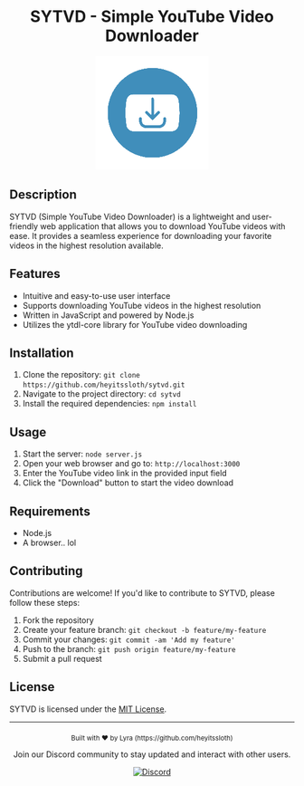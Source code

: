 
<div align="center">
  <h1>SYTVD - Simple YouTube Video Downloader</h1>
  <img src="sytvd-logo.png" alt="SYTVD Logo" width="200">
</div>

## Description
SYTVD (Simple YouTube Video Downloader) is a lightweight and user-friendly web application that allows you to download YouTube videos with ease. It provides a seamless experience for downloading your favorite videos in the highest resolution available.

## Features
- Intuitive and easy-to-use user interface
- Supports downloading YouTube videos in the highest resolution
- Written in JavaScript and powered by Node.js
- Utilizes the ytdl-core library for YouTube video downloading

## Installation
1. Clone the repository: `git clone https://github.com/heyitssloth/sytvd.git`
2. Navigate to the project directory: `cd sytvd`
3. Install the required dependencies: `npm install`

## Usage
1. Start the server: `node server.js`
2. Open your web browser and go to: `http://localhost:3000`
3. Enter the YouTube video link in the provided input field
4. Click the "Download" button to start the video download

## Requirements
- Node.js
- A browser.. lol

## Contributing
Contributions are welcome! If you'd like to contribute to SYTVD, please follow these steps:
1. Fork the repository
2. Create your feature branch: `git checkout -b feature/my-feature`
3. Commit your changes: `git commit -am 'Add my feature'`
4. Push to the branch: `git push origin feature/my-feature`
5. Submit a pull request

## License
SYTVD is licensed under the [MIT License](LICENSE).

---

<div align="center">
  <sub>Built with ❤︎ by Lyra (https://github.com/heyitssloth)</sub>
  
  Join our Discord community to stay updated and interact with other users.

[![Discord](https://img.shields.io/badge/Join%20Us%20on-Discord-7289DA.svg?logo=discord&logoColor=white)](https://discord.gg/TBkjPn6mHg)

</div>
